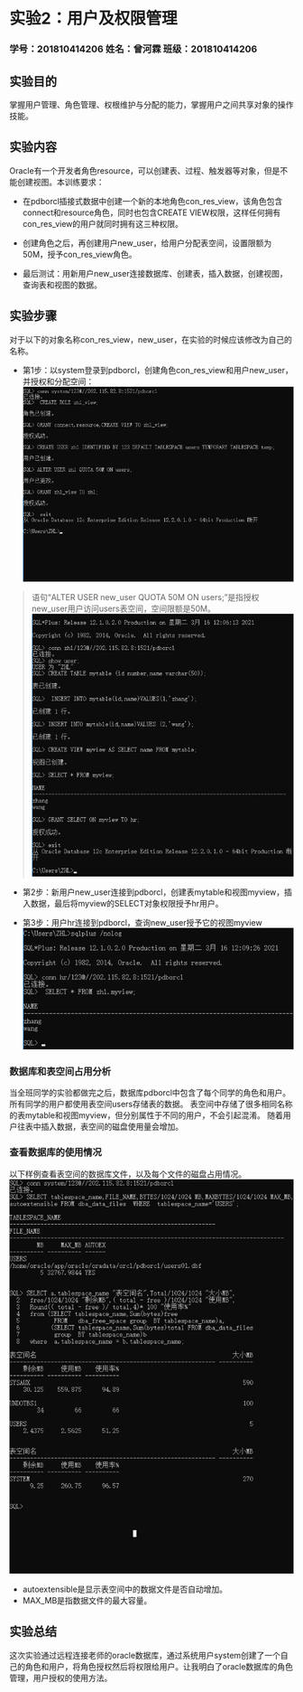 # 实验2：用户及权限管理

### 学号：201810414206  姓名：曾河霖    班级：201810414206

## 实验目的

掌握用户管理、角色管理、权根维护与分配的能力，掌握用户之间共享对象的操作技能。

## 实验内容

Oracle有一个开发者角色resource，可以创建表、过程、触发器等对象，但是不能创建视图。本训练要求：

- 在pdborcl插接式数据中创建一个新的本地角色con_res_view，该角色包含connect和resource角色，同时也包含CREATE VIEW权限，这样任何拥有con_res_view的用户就同时拥有这三种权限。

- 创建角色之后，再创建用户new_user，给用户分配表空间，设置限额为50M，授予con_res_view角色。
- 最后测试：用新用户new_user连接数据库、创建表，插入数据，创建视图，查询表和视图的数据。

## 实验步骤

对于以下的对象名称con_res_view，new_user，在实验的时候应该修改为自己的名称。

- 第1步：以system登录到pdborcl，创建角色con_res_view和用户new_user，并授权和分配空间：
![步骤一截图](pict1.png)

> 语句“ALTER USER new_user QUOTA 50M ON users;”是指授权new_user用户访问users表空间，空间限额是50M。
![步骤二截图](pict2.png)

- 第2步：新用户new_user连接到pdborcl，创建表mytable和视图myview，插入数据，最后将myview的SELECT对象权限授予hr用户。
  
- 第3步：用户hr连接到pdborcl，查询new_user授予它的视图myview
![步骤三截图](pict3.png)


### 数据库和表空间占用分析

当全班同学的实验都做完之后，数据库pdborcl中包含了每个同学的角色和用户。 所有同学的用户都使用表空间users存储表的数据。 表空间中存储了很多相同名称的表mytable和视图myview，但分别属性于不同的用户，不会引起混淆。 随着用户往表中插入数据，表空间的磁盘使用量会增加。

### 查看数据库的使用情况

以下样例查看表空间的数据库文件，以及每个文件的磁盘占用情况。
![截图四](pict4.png)

- autoextensible是显示表空间中的数据文件是否自动增加。
- MAX_MB是指数据文件的最大容量。

## 实验总结

这次实验通过远程连接老师的oracle数据库，通过系统用户system创建了一个自己的角色和用户，将角色授权然后将权限给用户。让我明白了oracle数据库的角色管理，用户授权的使用方法。

